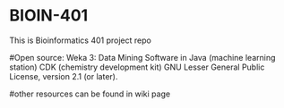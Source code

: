 # BIOIN-401
This is Bioinformatics 401 project repo

#Open source:
Weka 3: Data Mining Software in Java (machine learning station)
CDK (chemistry development kit) GNU Lesser General Public License, version 2.1 (or later).

#other resources can be found in wiki page

